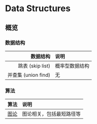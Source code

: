 # Data Structures

## 概览

### 数据结构
|            数据结构 | 说明           |
| ------------------: | :------------- |
|    跳表 (skip list) | 概率型数据结构 |
| 并查集 (union find) | 无             |

### 算法

|                       算法 | 说明                     |
| -------------------------: | :----------------------- |
| [图论](./graphs/README.md) | 图论相关，包括最短路径等 |


